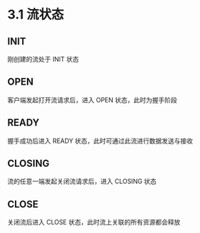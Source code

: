 # 3.1 流状态

## INIT
  刚创建的流处于 INIT 状态

## OPEN
  客户端发起打开流请求后，进入 OPEN 状态，此时为握手阶段

## READY
  握手成功后进入 READY 状态，此时可通过此流进行数据发送与接收

## CLOSING
  流的任意一端发起关闭流请求后，进入 CLOSING 状态

## CLOSE
  关闭流后进入 CLOSE 状态，此时流上关联的所有资源都会释放